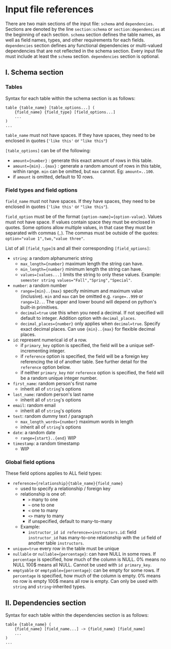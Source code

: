 # Input file references

There are two main sections of the input file: `schema` and `dependencies`. Sections are denoted by the line `section:schema` or `section:dependencies` at the beginning of each section. `schema` section defines the table names, as well as field names, types, and other requirements for each fields. `dependencies` section defines any functional dependencies or multi-valued dependencies that are not reflected in the schema section. Every input file must include at least the `schema` section. `dependencies` section is optional.

## I. Schema section

### Tables

Syntax for each table within the schema section is as follows:

```
table {table_name} [table_options...] (
    {field_name} {field_type} [field_options...]
    ...
)
...
```

`table_name` must not have spaces. If they have spaces, they need to be enclosed in quotes (`'like this'` or `"like this"`)

`[table_options]` can be of the following:

- `amount={number}` : generate this exact amount of rows in this table.
- `amount={min}..{max}` : generate a random amount of rows in this table, within range. `min` can be omitted, but `max` cannot. Eg: `amount=..100`.
- if `amount` is omitted, default to 10 rows.

### Field types and field options

`field_name` must not have spaces. If they have spaces, they need to be enclosed in quotes (`'like this'` or `"like this"`).

`field_option` must be of the format `{option-name}={option-value}`. Values must not have space. If values contain space they must be enclosed in quotes. Some options allow multiple values, in that case they must be separated with commas (`,`). The commas must be outside of the quotes: `option="value 1",two,"value three"`.

List of all `[field_type]`s and all their corresponding `[field_options]`:
- `string`: a random alphanumeric string
    - `max_length={number}` maximum length the string can have.
    - `min_length={number}` minimum length the string can have.
    - `values=[values...]` limits the string to only these values. Example: `semester string values="Fall","Spring","Special"`.
- `number`: a random number
    - `range={min}..{max}` specify minimum and maximum value (inclusive). `min` and `max` can be omitted e.g. `range=..999` or `range=12..`. The upper and lower bound will depend on python's built-in primitives.
    - `decimal=true` use this when you need a decimal. If not specified will default to integer. Addition option with `decimal_places`.
    - `decimal_places={number}` only applies when `decimal=true`. Specify exact decimal places. Can use `{min}..{max}` for flexible decimal places.
- `id`: represent numerical id of a row.
    - if `primary_key` option is specified, the field will be a unique self-incrementing integer.
    - if `reference` option is specified, the field will be a foreign key referencing the id of another table. See further detail for the `reference` option below.
    - if neither `primary_key` nor `reference` option is specified, the field will be a random unique integer number.
- `first_name`: random person's first name
    - inherit all of `string`'s options
- `last_name`: random person's last name
    - inherit all of `string`'s options
- `email`: random email
    - inherit all of `string`'s options
- `text`: random dummy text / paragraph
    - `max_length_words={number}` maximum words in length
    - inherit all of `string`'s options
- `date`: a random date
    - `range={start}..{end}` WIP
- `timestamp`: a random timestamp
    - WIP

### Global field options

These field options applies to ALL field types:

- `reference={relationship}{table_name}{field_name}`
    - used to specify a relationship / foreign key
    - relationship is one of:
        - `>` many to one
        - `~` one to one
        - `<` one to many
        - `<>` many to many
        - if unspecified, default to many-to-many
    - Example:
        - `instructor_id id reference=>instructors.id`: field `instructor_id` has many-to-one relationship with the `id` field of another table `instructors`.
- `unique=true` every row in the table must be unique
- `nullable` or `nullable={percentage}`: can have NULL in some rows. If `percentage` is specified, how much of the column is NULL. 0% means no NULL 100$ means all NULL. Cannot be used with `id primary_key`.
- `emptyable` or `emptyable={percentage}`: can be empty for some rows. If `percentage` is specified, how much of the column is empty. 0% means no row is empty 100$ means all row is empty. Can only be used with `string` and `string`-inherited types.

## II. Dependencies section

Syntax for each table within the dependencies section is as follows:

```
table {table_name} (
    {field_name} [field_name...] -> {field_name} [field_name]
    ...
)
...
```

